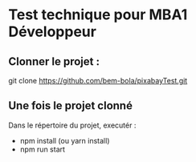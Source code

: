 # Test technique pour MBA1 Développeur 

## Clonner le projet : 

git clone https://github.com/bem-bola/pixabayTest.git

## Une fois le projet clonné

Dans le répertoire du projet, executér :

 - npm install (ou yarn install)
 - npm run start



